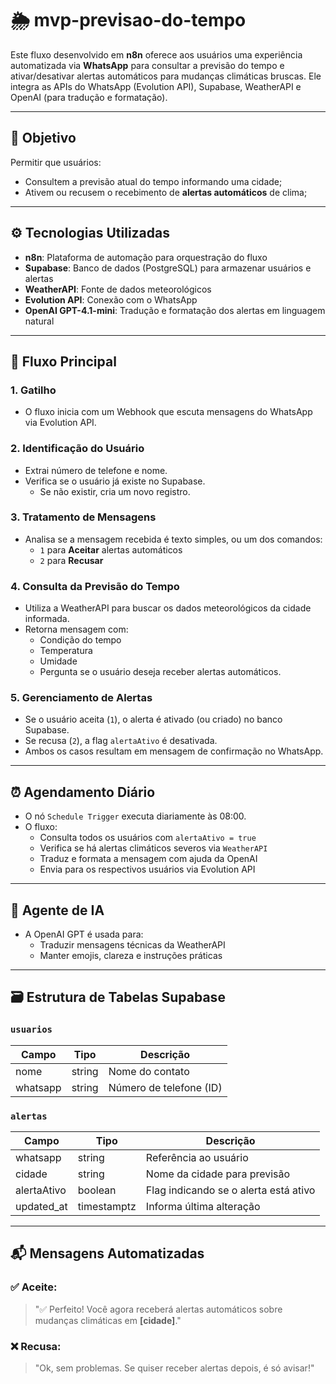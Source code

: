 # 🌦️ mvp-previsao-do-tempo

Este fluxo desenvolvido em **n8n** oferece aos usuários uma experiência automatizada via **WhatsApp** para consultar a previsão do tempo e ativar/desativar alertas automáticos para mudanças climáticas bruscas. Ele integra as APIs do WhatsApp (Evolution API), Supabase, WeatherAPI e OpenAI (para tradução e formatação).

---

## 📌 Objetivo

Permitir que usuários:
- Consultem a previsão atual do tempo informando uma cidade;
- Ativem ou recusem o recebimento de **alertas automáticos** de clima;

---

## ⚙️ Tecnologias Utilizadas

- **n8n**: Plataforma de automação para orquestração do fluxo
- **Supabase**: Banco de dados (PostgreSQL) para armazenar usuários e alertas
- **WeatherAPI**: Fonte de dados meteorológicos
- **Evolution API**: Conexão com o WhatsApp
- **OpenAI GPT-4.1-mini**: Tradução e formatação dos alertas em linguagem natural

---

## 🔄 Fluxo Principal

### 1. **Gatilho**
- O fluxo inicia com um Webhook que escuta mensagens do WhatsApp via Evolution API.

### 2. **Identificação do Usuário**
- Extrai número de telefone e nome.
- Verifica se o usuário já existe no Supabase.
  - Se não existir, cria um novo registro.

### 3. **Tratamento de Mensagens**
- Analisa se a mensagem recebida é texto simples, ou um dos comandos:
  - `1` para **Aceitar** alertas automáticos
  - `2` para **Recusar**

### 4. **Consulta da Previsão do Tempo**
- Utiliza a WeatherAPI para buscar os dados meteorológicos da cidade informada.
- Retorna mensagem com:
  - Condição do tempo
  - Temperatura
  - Umidade
  - Pergunta se o usuário deseja receber alertas automáticos.

### 5. **Gerenciamento de Alertas**
- Se o usuário aceita (`1`), o alerta é ativado (ou criado) no banco Supabase.
- Se recusa (`2`), a flag `alertaAtivo` é desativada.
- Ambos os casos resultam em mensagem de confirmação no WhatsApp.

---

## ⏰ Agendamento Diário

- O nó `Schedule Trigger` executa diariamente às 08:00.
- O fluxo:
  - Consulta todos os usuários com `alertaAtivo = true`
  - Verifica se há alertas climáticos severos via `WeatherAPI`
  - Traduz e formata a mensagem com ajuda da OpenAI
  - Envia para os respectivos usuários via Evolution API

---

## 🧠 Agente de IA

- A OpenAI GPT é usada para:
  - Traduzir mensagens técnicas da WeatherAPI
  - Manter emojis, clareza e instruções práticas

---

## 🗃️ Estrutura de Tabelas Supabase

### `usuarios`
| Campo     | Tipo     | Descrição                  |
|-----------|----------|----------------------------|
| nome      | string   | Nome do contato            |
| whatsapp  | string   | Número de telefone (ID)    |

### `alertas`
| Campo        | Tipo         | Descrição                               |
|--------------|--------------|-----------------------------------------|
| whatsapp     | string       | Referência ao usuário                   |
| cidade       | string       | Nome da cidade para previsão            |
| alertaAtivo  | boolean      | Flag indicando se o alerta está ativo   |
| updated_at   | timestamptz  | Informa última alteração                |

---

## 📬 Mensagens Automatizadas

### ✅ Aceite:
> "✅ Perfeito! Você agora receberá alertas automáticos sobre mudanças climáticas em **[cidade]**."

### ❌ Recusa:
> "Ok, sem problemas. Se quiser receber alertas depois, é só avisar!"
